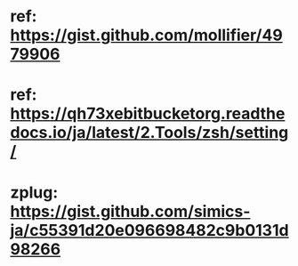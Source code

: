# ref: https://gist.github.com/mollifier/4979906

# ref: https://qh73xebitbucketorg.readthedocs.io/ja/latest/2.Tools/zsh/setting/

# zplug: https://gist.github.com/simics-ja/c55391d20e096698482c9b0131d98266